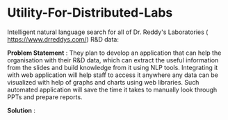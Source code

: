 # Utility-For-Distributed-Labs

Intelligent natural language search for all of Dr. Reddy's Laboratories
(​https://www.drreddys.com/​)​ R&D data:​

**Problem Statement** : They​ ​plan to develop an application that
can help the organisation with their R&D data, which can extract the useful
information from the slides and build knowledge from it using NLP tools.
Integrating it with web application will help staff to access it anywhere any data
can be visualized with help of graphs and charts using web libraries. Such
automated application will save the time it takes to manually look through PPTs
and prepare reports.

**Solution** : 
